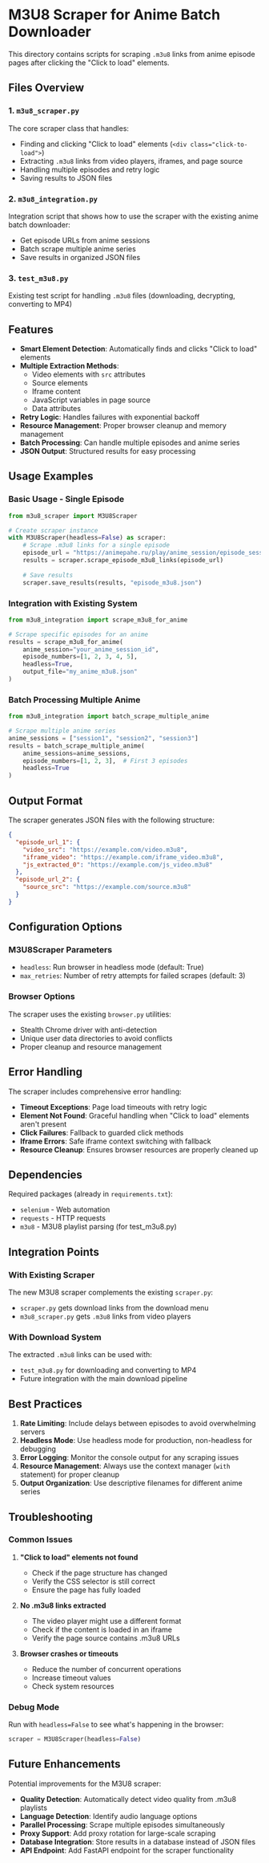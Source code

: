 # M3U8 Scraper for Anime Batch Downloader

This directory contains scripts for scraping `.m3u8` links from anime episode pages after clicking the "Click to load" elements.

## Files Overview

### 1. `m3u8_scraper.py`
The core scraper class that handles:
- Finding and clicking "Click to load" elements (`<div class="click-to-load">`)
- Extracting `.m3u8` links from video players, iframes, and page source
- Handling multiple episodes and retry logic
- Saving results to JSON files

### 2. `m3u8_integration.py`
Integration script that shows how to use the scraper with the existing anime batch downloader:
- Get episode URLs from anime sessions
- Batch scrape multiple anime series
- Save results in organized JSON files

### 3. `test_m3u8.py`
Existing test script for handling `.m3u8` files (downloading, decrypting, converting to MP4)

## Features

- **Smart Element Detection**: Automatically finds and clicks "Click to load" elements
- **Multiple Extraction Methods**: 
  - Video elements with `src` attributes
  - Source elements
  - Iframe content
  - JavaScript variables in page source
  - Data attributes
- **Retry Logic**: Handles failures with exponential backoff
- **Resource Management**: Proper browser cleanup and memory management
- **Batch Processing**: Can handle multiple episodes and anime series
- **JSON Output**: Structured results for easy processing

## Usage Examples

### Basic Usage - Single Episode

```python
from m3u8_scraper import M3U8Scraper

# Create scraper instance
with M3U8Scraper(headless=False) as scraper:
    # Scrape .m3u8 links for a single episode
    episode_url = "https://animepahe.ru/play/anime_session/episode_session"
    results = scraper.scrape_episode_m3u8_links(episode_url)
    
    # Save results
    scraper.save_results(results, "episode_m3u8.json")
```

### Integration with Existing System

```python
from m3u8_integration import scrape_m3u8_for_anime

# Scrape specific episodes for an anime
results = scrape_m3u8_for_anime(
    anime_session="your_anime_session_id",
    episode_numbers=[1, 2, 3, 4, 5],
    headless=True,
    output_file="my_anime_m3u8.json"
)
```

### Batch Processing Multiple Anime

```python
from m3u8_integration import batch_scrape_multiple_anime

# Scrape multiple anime series
anime_sessions = ["session1", "session2", "session3"]
results = batch_scrape_multiple_anime(
    anime_sessions=anime_sessions,
    episode_numbers=[1, 2, 3],  # First 3 episodes
    headless=True
)
```

## Output Format

The scraper generates JSON files with the following structure:

```json
{
  "episode_url_1": {
    "video_src": "https://example.com/video.m3u8",
    "iframe_video": "https://example.com/iframe_video.m3u8",
    "js_extracted_0": "https://example.com/js_video.m3u8"
  },
  "episode_url_2": {
    "source_src": "https://example.com/source.m3u8"
  }
}
```

## Configuration Options

### M3U8Scraper Parameters

- `headless`: Run browser in headless mode (default: True)
- `max_retries`: Number of retry attempts for failed scrapes (default: 3)

### Browser Options

The scraper uses the existing `browser.py` utilities:
- Stealth Chrome driver with anti-detection
- Unique user data directories to avoid conflicts
- Proper cleanup and resource management

## Error Handling

The scraper includes comprehensive error handling:
- **Timeout Exceptions**: Page load timeouts with retry logic
- **Element Not Found**: Graceful handling when "Click to load" elements aren't present
- **Click Failures**: Fallback to guarded click methods
- **Iframe Errors**: Safe iframe context switching with fallback
- **Resource Cleanup**: Ensures browser resources are properly cleaned up

## Dependencies

Required packages (already in `requirements.txt`):
- `selenium` - Web automation
- `requests` - HTTP requests
- `m3u8` - M3U8 playlist parsing (for test_m3u8.py)

## Integration Points

### With Existing Scraper
The new M3U8 scraper complements the existing `scraper.py`:
- `scraper.py` gets download links from the download menu
- `m3u8_scraper.py` gets `.m3u8` links from video players

### With Download System
The extracted `.m3u8` links can be used with:
- `test_m3u8.py` for downloading and converting to MP4
- Future integration with the main download pipeline

## Best Practices

1. **Rate Limiting**: Include delays between episodes to avoid overwhelming servers
2. **Headless Mode**: Use headless mode for production, non-headless for debugging
3. **Error Logging**: Monitor the console output for any scraping issues
4. **Resource Management**: Always use the context manager (`with` statement) for proper cleanup
5. **Output Organization**: Use descriptive filenames for different anime series

## Troubleshooting

### Common Issues

1. **"Click to load" elements not found**
   - Check if the page structure has changed
   - Verify the CSS selector is still correct
   - Ensure the page has fully loaded

2. **No .m3u8 links extracted**
   - The video player might use a different format
   - Check if the content is loaded in an iframe
   - Verify the page source contains .m3u8 URLs

3. **Browser crashes or timeouts**
   - Reduce the number of concurrent operations
   - Increase timeout values
   - Check system resources

### Debug Mode

Run with `headless=False` to see what's happening in the browser:
```python
scraper = M3U8Scraper(headless=False)
```

## Future Enhancements

Potential improvements for the M3U8 scraper:
- **Quality Detection**: Automatically detect video quality from .m3u8 playlists
- **Language Detection**: Identify audio language options
- **Parallel Processing**: Scrape multiple episodes simultaneously
- **Proxy Support**: Add proxy rotation for large-scale scraping
- **Database Integration**: Store results in a database instead of JSON files
- **API Endpoint**: Add FastAPI endpoint for the scraper functionality
